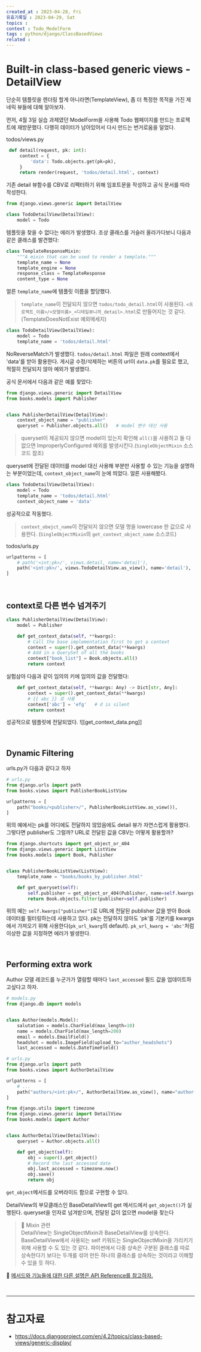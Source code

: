 ```yaml
---
created_at : 2023-04-28, Fri
유효기록일 : 2023-04-29, Sat
topics : 
context : Todo_ModelForm
tags : python/django/ClassBasedViews
related : 
---
```

# Built-in class-based generic views - DetailView
단순히 템플릿을 렌더링 할게 아니라면(TemplateView), 좀 더 특정한 목적을 가진 제네릭 뷰들에 대해 알아보자.

먼저, 4월 3일 실습 과제였던 ModelForm을 사용해 Todo 웹페이지를 만드는 프로젝트에 재방문했다. 다행히 데이터가 남아있어서 다시 만드는 번거로움을 덜었다.

todos/views.py
```python
 def detail(request, pk: int):
     context = {
         'data': Todo.objects.get(pk=pk),
     }
     return render(request, 'todos/detail.html', context)
```
기존 detail 뷰함수를 CBV로 리팩터하기 위해 임포트문을 작성하고 공식 문서를 따라 작성한다.
```python
from django.views.generic import DetailView

class TodoDetailView(DetailView):
    model = Todo
```
템플릿을 찾을 수 없다는 에러가 발생했다. 조상 클래스를 거슬러 올라가다보니 다음과 같은 클래스를 발견했다:
```python
class TemplateResponseMixin:
    """A mixin that can be used to render a template."""
    template_name = None
    template_engine = None
    response_class = TemplateResponse
    content_type = None
```
얼른 `template_name`에 템플릿 이름을 할당했다.

> `template_name`이 전달되지 않으면 `todos/todo_detail.html`이 사용된다. `<프로젝트_이름>/<모델이름>_<디테일뷰니까_detail>.html`로 만들어지는 것 같다. (TemplateDoesNotExist 예외메세지) 

```python
class TodoDetailView(DetailView):
    model = Todo
    template_name = 'todos/detail.html'
```
NoReverseMatch가 발생했다. `todos/detail.html` 파일은 원래 context에서 'data'를 받아 활용한다. 게시글 수정/삭제하는 버튼의 url이 `data.pk`를 필요로 했고, 적절히 전달되지 않아 예외가 발생했다.

공식 문서에서 다음과 같은 예를 찾았다:
```python
from django.views.generic import DetailView
from books.models import Publisher


class PublisherDetailView(DetailView):
    context_object_name = "publisher"
    queryset = Publisher.objects.all()   # model 변수 대신 사용
```
> queryset이 제공되지 않으면 model이 있는지 확인해 `all()`을 사용하고 둘 다 없으면 ImproperlyConfigured 예외를 발생시킨다.(`SingleObjectMixin` 소스코드 참조)

queryset에 전달된 데이터를 model 대신 사용해 부분만 사용할 수 있는 기능을 설명하는 부분이었는데, `context_object_name`이 눈에 띄었다. 얼른 사용해봤다.
```python
class TodoDetailView(DetailView):
    model = Todo
    template_name = 'todos/detail.html'
    context_object_name = 'data'
```
성공적으로 작동했다. 
> `context_obejct_name`이 전달되지 않으면 모델 명을 lowercase 한 값으로 사용한다. (`SingleObjectMixin`의 `get_context_object_name` 소스코드)

todos/urls.py
```python
urlpatterns = [
    # path('<int:pk>/', views.detail, name='detail'),
    path('<int:pk>/', views.TodoDetailView.as_view(), name='detail'),
]
```

<br>

## context로 다른 변수 넘겨주기
```python
class PublisherDetailView(DetailView):
    model = Publisher

    def get_context_data(self, **kwargs):
        # Call the base implementation first to get a context
        context = super().get_context_data(**kwargs)
        # Add in a QuerySet of all the books
        context["book_list"] = Book.objects.all()
        return context
```
실험삼아 다음과 같이 임의의 키에 임의의 값을 전달했다:
```python
	def get_context_data(self, **kwargs: Any) -> Dict[str, Any]:
        context = super().get_context_data(**kwargs)
        # {{ abc }} 로 사용
        context['abc'] = 'efg'   # d is silent
        return context
```
성공적으로 템플릿에 전달되었다.
![[get_context_data.png]]

<br>

## Dynamic Filtering

urls.py가 다음과 같다고 하자
```python
# urls.py
from django.urls import path
from books.views import PublisherBookListView

urlpatterns = [
    path("books/<publisher>/", PublisherBookListView.as_view()),
]
```
위의 예에서는 pk를 어디에도 전달하지 않았음에도 detail 뷰가 자연스럽게 활용했다. 그렇다면 publisher도 그럴까? URL로 전달된 값을 CBV는 어떻게 활용할까? 

```python
from django.shortcuts import get_object_or_404
from django.views.generic import ListView
from books.models import Book, Publisher


class PublisherBookListView(ListView):
    template_name = "books/books_by_publisher.html"

    def get_queryset(self):
        self.publisher = get_object_or_404(Publisher, name=self.kwargs["publisher"])
        return Book.objects.filter(publisher=self.publisher)
```
위의 예는 `self.kwargs["publisher"]`로 URL에 전달된 publisher 값을 받아 Book 데이터를 필터링하는데 사용하고 있다. pk는 전달하지 않아도 'pk'를 기본키를 kwargs에서 가져오기 위해 사용한다(`pk_url_kwarg`의 default).  `pk_url_kwarg = 'abc'`처럼 이상한 값을 지정하면 에러가 발생한다.

<br>

## Performing extra work
Author 모델 레코드를 누군가가 열람할 때마다 `last_accessed` 필드 값을 업데이트하고싶다고 하자.
```python
# models.py
from django.db import models


class Author(models.Model):
    salutation = models.CharField(max_length=10)
    name = models.CharField(max_length=200)
    email = models.EmailField()
    headshot = models.ImageField(upload_to="author_headshots")
    last_accessed = models.DateTimeField()
```

```python
# urls.py
from django.urls import path
from books.views import AuthorDetailView

urlpatterns = [
    # ...
    path("authors/<int:pk>/", AuthorDetailView.as_view(), name="author-detail"),
]
```

```python
from django.utils import timezone
from django.views.generic import DetailView
from books.models import Author


class AuthorDetailView(DetailView):
    queryset = Author.objects.all()

    def get_object(self):
        obj = super().get_object()
        # Record the last accessed date
        obj.last_accessed = timezone.now()
        obj.save()
        return obj
```

`get_object`메서드를 오버라이드 함으로 구현할 수 있다. 

DetailView의 부모클래스인 BaseDetailView의 get 메서드에서 `get_object()`가 실행된다. queryset을 인자로 넘겨받으며, 전달된 값이 없으면 model을 찾는다

> 📝 Mixin 관련  
> DetailView는 SingleObjectMixin과 BaseDetailView를 상속한다. BaseDetailView에서 사용되는 self 키워드는 SingleObjectMixin을 가리키기 위해 사용할 수 도 있는 것 같다. 파이썬에서 다중 상속은 구분된 클래스를 따로 상속한다기 보다는 두개를 섞어 만든 하나의 클래스를 상속하는 것이라고 이해할 수 있을 듯 하다.

📝 [메서드와 기능들에 대한 다른 설명은 API Reference를 참고하자.](https://docs.djangoproject.com/en/4.2/ref/class-based-views/)

<br>

---
# 참고자료
- https://docs.djangoproject.com/en/4.2/topics/class-based-views/generic-display/

